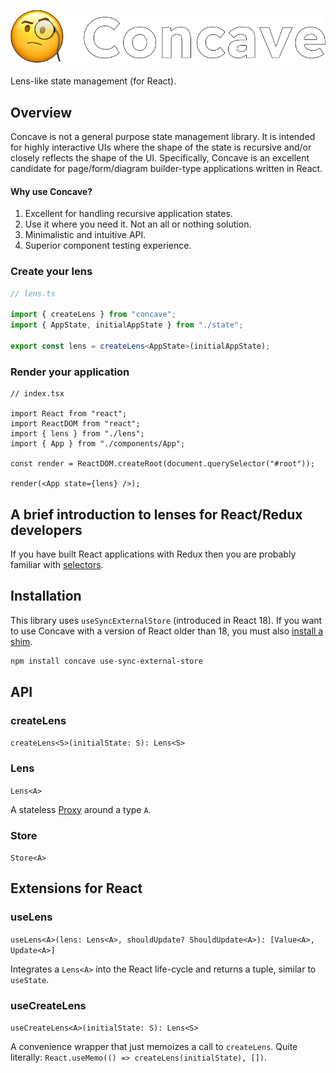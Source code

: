 <p align="center">
  <img src="./image.png" />
</p>

Lens-like state management (for React).

## Overview

Concave is not a general purpose state management library. It is intended for highly interactive UIs where the shape of the state is recursive and/or closely reflects the shape of the UI. Specifically, Concave is an excellent candidate for page/form/diagram builder-type applications written in React.

#### Why use Concave?

1. Excellent for handling recursive application states.
2. Use it where you need it. Not an all or nothing solution.
3. Minimalistic and intuitive API.
4. Superior component testing experience.

### Create your lens

```ts
// lens.ts

import { createLens } from "concave";
import { AppState, initialAppState } from "./state";

export const lens = createLens<AppState>(initialAppState);
```

### Render your application

```tsx
// index.tsx

import React from "react";
import ReactDOM from "react";
import { lens } from "./lens";
import { App } from "./components/App";

const render = ReactDOM.createRoot(document.querySelector("#root"));

render(<App state={lens} />);
```

## A brief introduction to lenses for React/Redux developers

If you have built React applications with Redux then you are probably familiar with [selectors](https://redux.js.org/usage/deriving-data-selectors).

## Installation

This library uses `useSyncExternalStore` (introduced in React 18). If you want to use Concave with a version of React older than 18, you must also [install a shim](https://github.com/reactwg/react-18/discussions/86).

```bash
npm install concave use-sync-external-store
```

## API

### createLens

`createLens<S>(initialState: S): Lens<S>`

### Lens

`Lens<A>`

A stateless [Proxy](https://developer.mozilla.org/en-US/docs/Web/JavaScript/Reference/Global_Objects/Proxy) around a type `A`.

### Store

`Store<A>`

## Extensions for React

### useLens

`useLens<A>(lens: Lens<A>, shouldUpdate? ShouldUpdate<A>): [Value<A>, Update<A>]`

Integrates a `Lens<A>` into the React life-cycle and returns a tuple, similar to `useState`.

### useCreateLens

`useCreateLens<A>(initialState: S): Lens<S>`

A convenience wrapper that just memoizes a call to `createLens`. Quite literally: `React.useMemo(() => createLens(initialState), [])`.

<!--

## Examples

## Testing

## Performance

1. Use shouldUpdate.

2. If do use a shouldUpdate argument for the lens, you can either memoize it with `React.useMemo` or `React.useCallback` or store it outside of the component.

3. Memoize every component with `React.memo` foward lenses as props rather than globals.

-->
